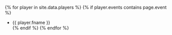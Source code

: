 {% for player in site.data.players %}
  {% if player.events contains page.event %}
  -  {{ player.fname }}</li>
  {% endif %}
{% endfor %}